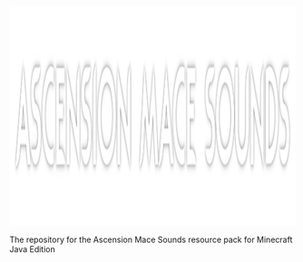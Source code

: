 <div align="center">
    <img src="AscensionMaceSoundsLogo.png" alt="Ascension Mace Sounds" height="384" />
</div>

The repository for the Ascension Mace Sounds resource pack for Minecraft Java Edition
